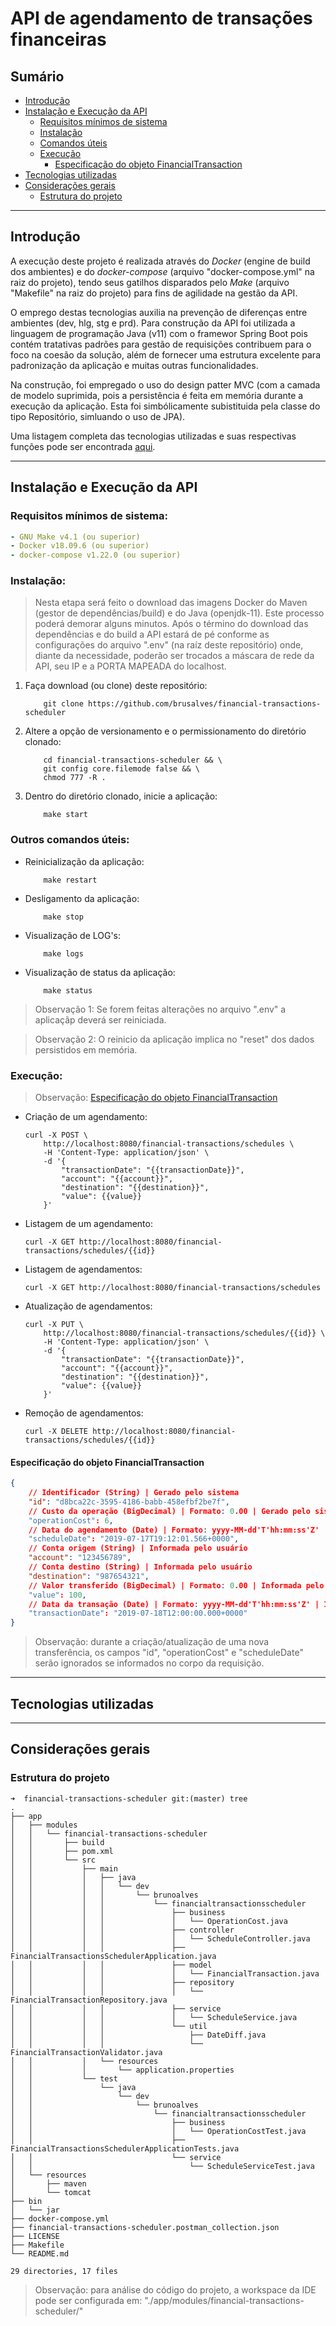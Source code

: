 # API de agendamento de transações financeiras

## Sumário
- [Introdução](#intro)
- [Instalação e Execução da API](#steps)
    - [Requisitos mínimos de sistema](#sys)
    - [Instalação](#install)
    - [Comandos úteis](#commands)
    - [Execução](#exec)
        - [Especificação do objeto FinancialTransaction](#data-specs)
- [Tecnologias utilizadas](#tech)
- [Considerações gerais](#general)
    -  [Estrutura do projeto](#structure)

---

<div id='intro'/>

## Introdução

A execução deste projeto é realizada através do _Docker_ (engine de build dos ambientes) e do _docker-compose_ (arquivo "docker-compose.yml" na raiz do projeto), tendo seus gatilhos disparados pelo _Make_ (arquivo "Makefile" na raiz do projeto) para fins de agilidade na gestão da API.

O emprego destas tecnologias auxilia na prevenção de diferenças entre ambientes (dev, hlg, stg e prd). Para construção da API foi utilizada a linguagem de programação Java (v11) com o framewor Spring Boot pois contém tratativas padrões para gestão de requisições contribuem para o foco na coesão da solução, além de fornecer uma estrutura excelente para padronização da aplicação e muitas outras funcionalidades.

Na construção, foi empregado o uso do design patter MVC (com a camada de modelo suprimida, pois a persistência é feita em memória durante a execução da aplicação. Esta foi simbólicamente subistituida pela classe do tipo Repositório, simluando o uso de JPA).

Uma listagem completa das tecnologias utilizadas e suas respectivas funções pode ser encontrada [aqui](#tech).

---

<div id='steps'/>

## Instalação e Execução da API

<div id='sys'/>

### Requisitos mínimos de sistema:
```yaml
- GNU Make v4.1 (ou superior)
- Docker v18.09.6 (ou superior)
- docker-compose v1.22.0 (ou superior)
```

<div id='install'/>

### Instalação:

> Nesta etapa será feito o download das imagens Docker do Maven (gestor de dependências/build) e do Java (openjdk-11). Este processo poderá demorar alguns minutos. Após o término do download das dependências e do build a API estará de pé conforme as configurações do arquivo ".env" (na raíz deste repositório) onde, diante da necessidade, poderão ser trocados a máscara de rede da API, seu IP e a PORTA MAPEADA do localhost.

1. Faça download (ou clone) deste repositório:
    ```shellscript
        git clone https://github.com/brusalves/financial-transactions-scheduler
    ```
2. Altere a opção de versionamento e o permissionamento do diretório clonado:
    ```shellscript
        cd financial-transactions-scheduler && \
        git config core.filemode false && \
        chmod 777 -R .
    ```
3. Dentro do diretório clonado, inicie a aplicação:
    ```shellscript
        make start
    ```

<div id='commands'/>

### Outros comandos úteis:

- Reinicialização da aplicação:
    ```shellscript
        make restart
    ```

- Desligamento da aplicação:
    ```shellscript
        make stop
    ```

- Visualização de LOG's:
    ```shellscript
        make logs
    ```

- Visualização de status da aplicação:
    ```shellscript
        make status
    ```

> Observação 1: Se forem feitas alterações no arquivo ".env" a aplicaçãp deverá ser reiniciada.

> Observação 2: O reinicio da aplicação implica no "reset" dos dados persistidos em memória.

<div id='exec'/>

### Execução:

> Observação: [Especificação do objeto FinancialTransaction](#data-specs)

- Criação de um agendamento:
    ```shellscript
    curl -X POST \
        http://localhost:8080/financial-transactions/schedules \
        -H 'Content-Type: application/json' \
        -d '{
            "transactionDate": "{{transactionDate}}",
            "account": "{{account}}",
            "destination": "{{destination}}",
            "value": {{value}}
        }'
    ```

- Listagem de um agendamento:
    ```shellscript
    curl -X GET http://localhost:8080/financial-transactions/schedules/{{id}}
    ```

- Listagem de agendamentos:
    ```shellscript
    curl -X GET http://localhost:8080/financial-transactions/schedules
    ```

- Atualização de agendamentos:
    ```shellscript
    curl -X PUT \
        http://localhost:8080/financial-transactions/schedules/{{id}} \
        -H 'Content-Type: application/json' \
        -d '{
            "transactionDate": "{{transactionDate}}",
            "account": "{{account}}",
            "destination": "{{destination}}",
            "value": {{value}}
        }'
    ```

- Remoção de agendamentos:
    ```shellscript
    curl -X DELETE http://localhost:8080/financial-transactions/schedules/{{id}}
    ```

<div id='data-specs'/>

#### Especificação do objeto FinancialTransaction
```json
{
    // Identificador (String) | Gerado pelo sistema
    "id": "d8bca22c-3595-4186-babb-458efbf2be7f",
    // Custo da operação (BigDecimal) | Formato: 0.00 | Gerado pelo sistema
    "operationCost": 6,
    // Data do agendamento (Date) | Formato: yyyy-MM-dd'T'hh:mm:ss'Z' | Gerado pelo sistema
    "scheduleDate": "2019-07-17T19:12:01.566+0000", 
    // Conta origem (String) | Informada pelo usuário
    "account": "123456789",
    // Conta destino (String) | Informada pelo usuário
    "destination": "987654321",
    // Valor transferido (BigDecimal) | Formato: 0.00 | Informada pelo usuário
    "value": 100,
    // Data da transação (Date) | Formato: yyyy-MM-dd'T'hh:mm:ss'Z' | Informada pelo usuário
    "transactionDate": "2019-07-18T12:00:00.000+0000" 
}
```

> Observação: durante a criação/atualização de uma nova transferência, os campos "id", "operationCost" e "scheduleDate" serão ignorados se informados no corpo da requisição.

---

<div id='tech'/>

## Tecnologias utilizadas

---

<div id='general'/>

## Considerações gerais

<div id='structure'/>

### Estrutura do projeto

```
➜  financial-transactions-scheduler git:(master) tree
.
├── app
│   ├── modules
│   │   └── financial-transactions-scheduler
│   │       ├── build
│   │       ├── pom.xml
│   │       └── src
│   │           ├── main
│   │           │   ├── java
│   │           │   │   └── dev
│   │           │   │       └── brunoalves
│   │           │   │           └── financialtransactionsscheduler
│   │           │   │               ├── business
│   │           │   │               │   └── OperationCost.java
│   │           │   │               ├── controller
│   │           │   │               │   └── ScheduleController.java
│   │           │   │               ├── FinancialTransactionsSchedulerApplication.java
│   │           │   │               ├── model
│   │           │   │               │   └── FinancialTransaction.java
│   │           │   │               ├── repository
│   │           │   │               │   └── FinancialTransactionRepository.java
│   │           │   │               ├── service
│   │           │   │               │   └── ScheduleService.java
│   │           │   │               └── util
│   │           │   │                   ├── DateDiff.java
│   │           │   │                   └── FinancialTransactionValidator.java
│   │           │   └── resources
│   │           │       └── application.properties
│   │           └── test
│   │               └── java
│   │                   └── dev
│   │                       └── brunoalves
│   │                           └── financialtransactionsscheduler
│   │                               ├── business
│   │                               │   └── OperationCostTest.java
│   │                               ├── FinancialTransactionsSchedulerApplicationTests.java
│   │                               └── service
│   │                                   └── ScheduleServiceTest.java
│   └── resources
│       ├── maven
│       └── tomcat
├── bin
│   └── jar
├── docker-compose.yml
├── financial-transactions-scheduler.postman_collection.json
├── LICENSE
├── Makefile
└── README.md

29 directories, 17 files
```
> Observação: para análise do código do projeto, a workspace da IDE pode ser configurada em: "./app/modules/financial-transactions-scheduler/"
